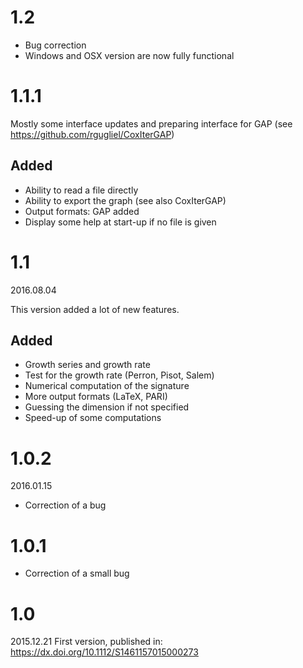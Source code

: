 # 1.2
* Bug correction
* Windows and OSX version are now fully functional

# 1.1.1
Mostly some interface updates and preparing interface for GAP (see https://github.com/rgugliel/CoxIterGAP)

## Added
* Ability to read a file directly
* Ability to export the graph (see also CoxIterGAP)
* Output formats: GAP added
* Display some help at start-up if no file is given

# 1.1
2016.08.04

This version added a lot of new features.

## Added
* Growth series and growth rate
* Test for the growth rate (Perron, Pisot, Salem)
* Numerical computation of the signature
* More output formats (LaTeX, PARI)
* Guessing the dimension if not specified
* Speed-up of some computations

# 1.0.2
2016.01.15

* Correction of a bug

# 1.0.1
* Correction of a small bug

# 1.0

2015.12.21
First version, published in: https://dx.doi.org/10.1112/S1461157015000273
